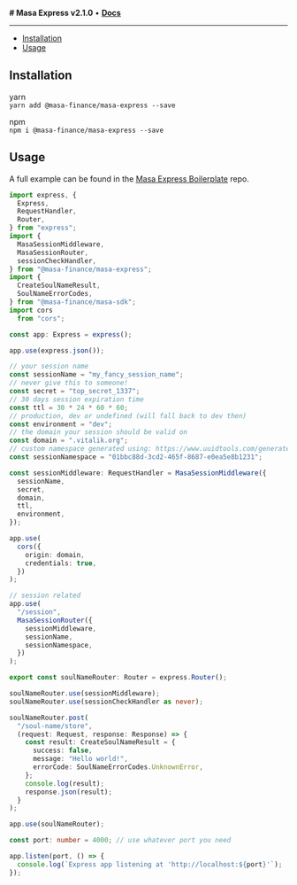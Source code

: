 **# Masa Express v2.1.0** • [**Docs**](globals.md)

***

<!-- TOC -->
  * [Installation](#installation)
  * [Usage](#usage)
<!-- TOC -->

## Installation

yarn  
`yarn add @masa-finance/masa-express --save`

npm  
`npm i @masa-finance/masa-express --save`

## Usage

A full example can be found in the [Masa Express Boilerplate](https://github.com/masa-finance/masa-express-boilerplate) repo.

```typescript
import express, {
  Express,
  RequestHandler,
  Router,
} from "express";
import {
  MasaSessionMiddleware,
  MasaSessionRouter,
  sessionCheckHandler,
} from "@masa-finance/masa-express";
import {
  CreateSoulNameResult,
  SoulNameErrorCodes,
} from "@masa-finance/masa-sdk";
import cors
  from "cors";

const app: Express = express();

app.use(express.json());

// your session name
const sessionName = "my_fancy_session_name";
// never give this to someone!
const secret = "top_secret_1337";
// 30 days session expiration time
const ttl = 30 * 24 * 60 * 60;
// production, dev or undefined (will fall back to dev then)
const environment = "dev";
// the domain your session should be valid on
const domain = ".vitalik.org";
// custom namespace generated using: https://www.uuidtools.com/generate/v4
const sessionNamespace = "01bbc88d-3cd2-465f-8687-e0ea5e8b1231";

const sessionMiddleware: RequestHandler = MasaSessionMiddleware({
  sessionName,
  secret,
  domain,
  ttl,
  environment,
});

app.use(
  cors({
    origin: domain,
    credentials: true,
  })
);

// session related
app.use(
  "/session",
  MasaSessionRouter({
    sessionMiddleware,
    sessionName,
    sessionNamespace,
  })
);

export const soulNameRouter: Router = express.Router();

soulNameRouter.use(sessionMiddleware);
soulNameRouter.use(sessionCheckHandler as never);

soulNameRouter.post(
  "/soul-name/store",
  (request: Request, response: Response) => {
    const result: CreateSoulNameResult = {
      success: false,
      message: "Hello world!",
      errorCode: SoulNameErrorCodes.UnknownError,
    };
    console.log(result);
    response.json(result);
  }
);

app.use(soulNameRouter);

const port: number = 4000; // use whatever port you need

app.listen(port, () => {
  console.log(`Express app listening at 'http://localhost:${port}'`);
});
```
